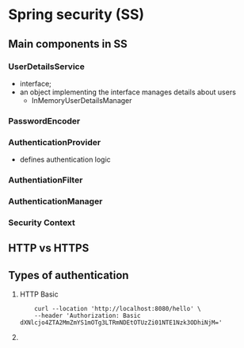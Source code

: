 # Spring security (SS)

## Main components in SS
### UserDetailsService
- interface;
- an object implementing the interface manages details about users
  - InMemoryUserDetailsManager

### PasswordEncoder

### AuthenticationProvider
- defines authentication logic

### AuthentiationFilter

### AuthenticationManager

### Security Context

## HTTP vs HTTPS

## Types of authentication
1. HTTP Basic
    ```
        curl --location 'http://localhost:8080/hello' \
        --header 'Authorization: Basic dXNlcjo4ZTA2MmZmYS1mOTg3LTRmNDEtOTUzZi01NTE1Nzk3ODhiNjM='   
    ```
2. 



